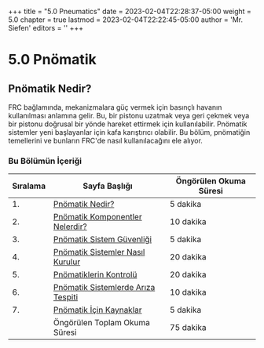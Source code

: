 +++
title = "5.0 Pneumatics"
date = 2023-02-04T22:28:37-05:00
weight = 5.0
chapter = true
lastmod = 2023-02-04T22:22:45-05:00
author = 'Mr. Siefen'
editors = ''
+++

# 5.0 Pnömatik

## Pnömatik Nedir?

FRC bağlamında, mekanizmalara güç vermek için basınçlı havanın kullanılması anlamına gelir. Bu, bir pistonu uzatmak veya geri çekmek veya bir pistonu doğrusal bir yönde hareket ettirmek için kullanılabilir. Pnömatik sistemler yeni başlayanlar için kafa karıştırıcı olabilir. Bu bölüm, pnömatiğin temellerini ve bunların FRC'de nasıl kullanılacağını ele alıyor.

### Bu Bölümün İçeriği

| Sıralama | Sayfa Başlığı | Öngörülen Okuma Süresi |
| --- | --- | --- |
| 1. | [Pnömatik Nedir?](/pneumatics/what-are-pneumatics/) | 5 dakika |
| 2. | [Pnömatik Komponentler Nelerdir?](/pneumatics/pneumatic-components/) | 10 dakika |
| 3. | [Pnömatik Sistem Güvenliği](/pneumatics/pneumatic-safety/) | 5 dakika |
| 4. | [Pnömatik Sistemler Nasıl Kurulur](/pneumatics/pneumatic-systems/) | 20 dakika |
| 5. | [Pnömatiklerin Kontrolü](/pneumatics/pneumatic-control/) | 20 dakika |
| 6. | [Pnömatik Sistemlerde Arıza Tespiti](/pneumatics/pneumatic-troubleshooting/) | 10 dakika |
| 7. | [Pnömatik İçin Kaynaklar](/pneumatics/pneumatic-resources/) | 5 dakika |
|    | Öngörülen Toplam Okuma Süresi | 75 dakika |
